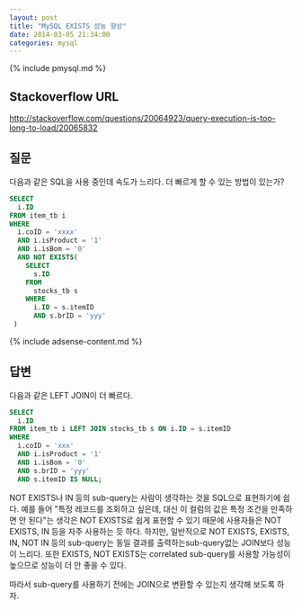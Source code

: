 ```yaml
---
layout: post
title: "MySQL EXISTS 성능 향상"
date: 2014-03-05 21:34:00
categories: mysql
---
```


{% include pmysql.md %}

## Stackoverflow URL

http://stackoverflow.com/questions/20064923/query-execution-is-too-long-to-load/20065832

## 질문

다음과 같은 SQL을 사용 중인데 속도가 느리다. 더 빠르게 할 수 있는 방법이 있는가?

```sql
SELECT
  i.ID
FROM item_tb i
WHERE
  i.coID = 'xxxx'
  AND i.isProduct = '1'
  AND i.isBom = '0'
  AND NOT EXISTS(
    SELECT
      s.ID
    FROM
      stocks_tb s
    WHERE
      i.ID = s.itemID
      AND s.brID = 'yyy'
 )
```

{% include adsense-content.md %}

## 답변

다음과 같은 LEFT JOIN이 더 빠르다.

```sql
SELECT
  i.ID
FROM item_tb i LEFT JOIN stocks_tb s ON i.ID = s.itemID
WHERE
  i.coID = 'xxx'
  AND i.isProduct = '1'
  AND i.isBom = '0'
  AND s.brID = 'yyy'
  AND s.itemID IS NULL;
```

NOT EXISTS나 IN 등의 sub-query는 사람이 생각하는 것을 SQL으로 표현하기에 쉽다. 예를 들어 "특정 레코드를 조회하고 싶은데, 대신 이 컬럼의 값은 특정 조건을 만족하면 안 된다"는 생각은 NOT EXISTS로 쉽게 표현할 수 있기 때문에 사용자들은 NOT EXISTS, IN 등을 자주 사용하는 듯 하다. 하지만, 일반적으로 NOT EXISTS, EXISTS, IN, NOT IN 등의 sub-query는 동일 결과를 출력하는sub-query없는 JOIN보다 성능이 느리다. 또한 EXISTS, NOT EXISTS는 correlated sub-query를 사용할 가능성이 높으므로 성능이 더 안 좋을 수 있다.

따라서 sub-query를 사용하기 전에는 JOIN으로 변환할 수 있는지 생각해 보도록 하자.
